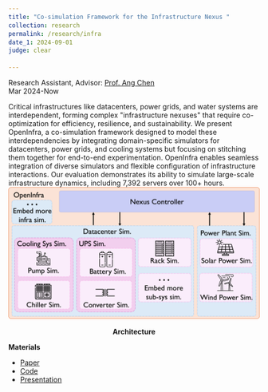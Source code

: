 ```yaml
---
title: "Co-simulation Framework for the Infrastructure Nexus "
collection: research
permalink: /research/infra
date_1: 2024-09-01
judge: clear

---
```

<p>Research Assistant, Advisor: <a href="https://web.eecs.umich.edu/~chenang/">Prof. Ang Chen</a> 
<br>Mar 2024-Now</p>
Critical infrastructures like datacenters, power grids, and water systems are interdependent, forming complex "infrastructure nexuses" that require co-optimization for efficiency, resilience, and sustainability. We present OpenInfra, a co-simulation framework designed to model these interdependencies by integrating domain-specific simulators for datacenters, power grids, and cooling systems but focusing on stitching them together for end-to-end experimentation. OpenInfra enables seamless integration of diverse simulators and flexible configuration of infrastructure interactions. Our evaluation demonstrates its ability to simulate large-scale infrastructure dynamics, including 7,392 servers over 100+ hours.

<br>
<img src='/images/openinfra-overview.png'>
<p><center><b>Architecture</b></center></p>

**Materials**
<ul>
<li><a href="https://hotinfra24.github.io/">Paper</a></li>
<li><a href="https://github.com/JhengLu/OpenInfra">Code</a></li>
<li><a href="/files/OpenInfra-HotInfra-24-slides.pdf">Presentation</a></li>
</ul>
